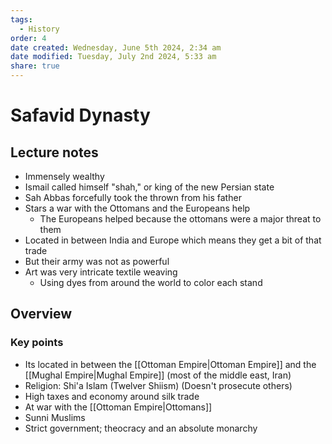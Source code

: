```yaml
---
tags:
  - History
order: 4
date created: Wednesday, June 5th 2024, 2:34 am
date modified: Tuesday, July 2nd 2024, 5:33 am
share: true
---
```

  
# Safavid Dynasty  
  
## Lecture notes  
  
- Immensely wealthy  
- Ismail called himself "shah," or king of the new Persian state  
- Sah Abbas forcefully took the thrown from his father  
- Stars a war with the Ottomans and the Europeans help  
  - The Europeans helped because the ottomans were a major threat to them  
- Located in between India and Europe which means they get a bit of that trade  
- But their army was not as powerful  
- Art was very intricate textile weaving  
  - Using dyes from around the world to color each stand  
  
## Overview  
  
### Key points  
  
- Its located in between the [[Ottoman Empire|Ottoman Empire]] and the [[Mughal Empire|Mughal Empire]] (most of the middle east, Iran)  
- Religion: Shi'a Islam (Twelver Shiism) (Doesn't prosecute others)  
- High taxes and economy around silk trade  
- At war with the [[Ottoman Empire|Ottomans]]  
- Sunni Muslims  
- Strict government; theocracy and an absolute monarchy  
